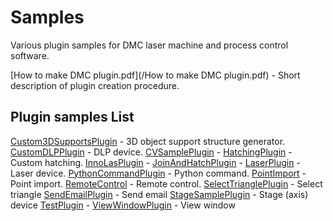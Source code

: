 # Samples
Various plugin samples for DMC laser machine and process control software.

[How to make DMC plugin.pdf](/How to make DMC plugin.pdf) - Short description of plugin creation procedure.

## Plugin samples List

[Custom3DSupportsPlugin](/Custom3DSupportsPlugin/) - 3D object support structure generator.
[CustomDLPPlugin](/CustomDLPPlugin/) - DLP device.
[CVSamplePlugin](/CVSamplePlugin/) - 
[HatchingPlugin](/HatchingPlugin/) - Custom hatching.
[InnoLasPlugin](/InnoLasPlugin/) -
[JoinAndHatchPlugin](/JoinAndHatchPlugin/) -
[LaserPlugin](/LaserPlugin/) - Laser device.
[PythonCommandPlugin](/PythonCommandPlugin/) - Python command.
[PointImport](/PointImport/) - Point import.
[RemoteControl](/RemoteControl/) - Remote control.
[SelectTrianglePlugin](/SelectTrianglePlugin/) - Select triangle
[SendEmailPlugin](/SendEmailPlugin/) - Send email
[StageSamplePlugin](/StageSamplePlugin/) - Stage (axis) device
[TestPlugin](/TestPlugin/) - 
[ViewWindowPlugin](/ViewWindowPlugin/) - View window